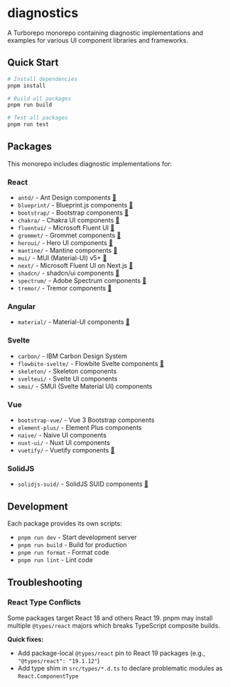 # diagnostics

A Turborepo monorepo containing diagnostic implementations and examples for various UI component libraries and frameworks.

## Quick Start

```bash
# Install dependencies
pnpm install

# Build all packages
pnpm run build

# Test all packages
pnpm run test
```

## Packages

This monorepo includes diagnostic implementations for:

### React

- `antd/` - Ant Design components [🔗](https://atdiagnostics-antd.onrender.com/)
- `blueprint/` - Blueprint.js components [🔗](https://atdiagnostics-blueprint.onrender.com/)
- `bootstrap/` - Bootstrap components [🔗](https://atdiagnostics-bootstrap.onrender.com/)
- `chakra/` - Chakra UI components [🔗](https://atdiagnostics-chakra.onrender.com/)
- `fluentui/` - Microsoft Fluent UI [🔗](https://atdiagnostics-fluentui.onrender.com/)
- `grommet/` - Grommet components [🔗](https://atdiagnostics-grommet.onrender.com/)
- `heroui/` - Hero UI components [🔗](https://atdiagnostics-heroui.onrender.com/)
- `mantine/` - Mantine components [🔗](https://atdiagnostics-mantine.onrender.com/)
- `mui/` - MUI (Material-UI) v5+ [🔗](https://atdiagnostics-mui.onrender.com/)
- `next/` - Microsoft Fluent UI on Next.js [🔗](https://atdiagnostics-next.onrender.com/)
- `shadcn/` - shadcn/ui components [🔗](https://atdiagnostics-shadcn.onrender.com/)
- `spectrum/` - Adobe Spectrum components [🔗](https://atdiagnostics-spectrum.onrender.com/)
- `tremor/` - Tremor components [🔗](https://atdiagnostics-tremor.onrender.com/)

### Angular

- `material/` - Material-UI components [🔗](https://atdiagnostics-material.onrender.com/)

### Svelte

- `carbon/` - IBM Carbon Design System
- `flowbite-svelte/` - Flowbite Svelte components [🔗](https://atdiagnostics-flowbite-svelte.onrender.com/)
- `skeleton/` - Skeleton components
- `svelteui/` - Svelte UI components
- `smui/` - SMUI (Svelte Material UI) components

### Vue

- `bootstrap-vue/` - Vue 3 Bootstrap components
- `element-plus/` - Element Plus components
- `naive/` - Naive UI components
- `nuxt-ui/` - Nuxt UI components
- `vuetify/` - Vuetify components [🔗](https://atdiagnostics-vuetify.onrender.com/)

### SolidJS
- `solidjs-suid/` - SolidJS SUID components [🔗](https://atdiagnostics-solidjs-suid.onrender.com/)

## Development

Each package provides its own scripts:

- `pnpm run dev` - Start development server
- `pnpm run build` - Build for production
- `pnpm run format` - Format code
- `pnpm run lint` - Lint code

## Troubleshooting

### React Type Conflicts

Some packages target React 18 and others React 19. pnpm may install multiple `@types/react` majors which breaks TypeScript composite builds.

**Quick fixes:**

- Add package-local `@types/react` pin to React 19 packages (e.g., `"@types/react": "19.1.12"`)
- Add type shim in `src/types/*.d.ts` to declare problematic modules as `React.ComponentType`
